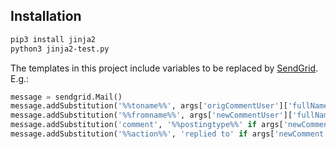 ## Installation
```bash
pip3 install jinja2
python3 jinja2-test.py
```


The templates in this project include variables to be replaced by [SendGrid](https://github.com/sendgrid/sendgrid-python). E.g.:

```python
message = sendgrid.Mail()
message.addSubstitution('%%toname%%', args['origCommentUser']['fullName']);
message.addSubstitution('%%fromname%%', args['newCommentUser']['fullName']);
message.addSubstitution('comment', '%%postingtype%%' if args['newComment']['replyToCommentId'] else 'article');
message.addSubstitution('%%action%%', 'replied to' if args['newComment']['content'] else 'rated');
```
